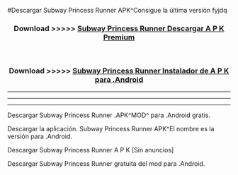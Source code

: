 #Descargar Subway Princess Runner  APK^Consigue la última versión fyjdq



<div align="center">
<h3>Download >>>>> <a href="https://es-sites.web.app/?es= Subway Princess Runner ">Subway Princess Runner  Descargar A P K Premium</a></h3><br>

<h3>Download >>>>> <a href="https://es-sites.web.app/?es= Subway Princess Runner ">Subway Princess Runner  Instalador de A P K para .Android</a></h3>
</div>


----------------------------------------------------------

----------------------------------------------------------

----------------------------------------------------------

Descargar Subway Princess Runner  .APK^MOD^ para .Android gratis.

Descargar la aplicación. Subway Princess Runner  APK^El nombre es la versión para .Android.

Descargar Subway Princess Runner  A P K [Sin anuncios]

Descargar Subway Princess Runner  gratuita del mod para .Android.